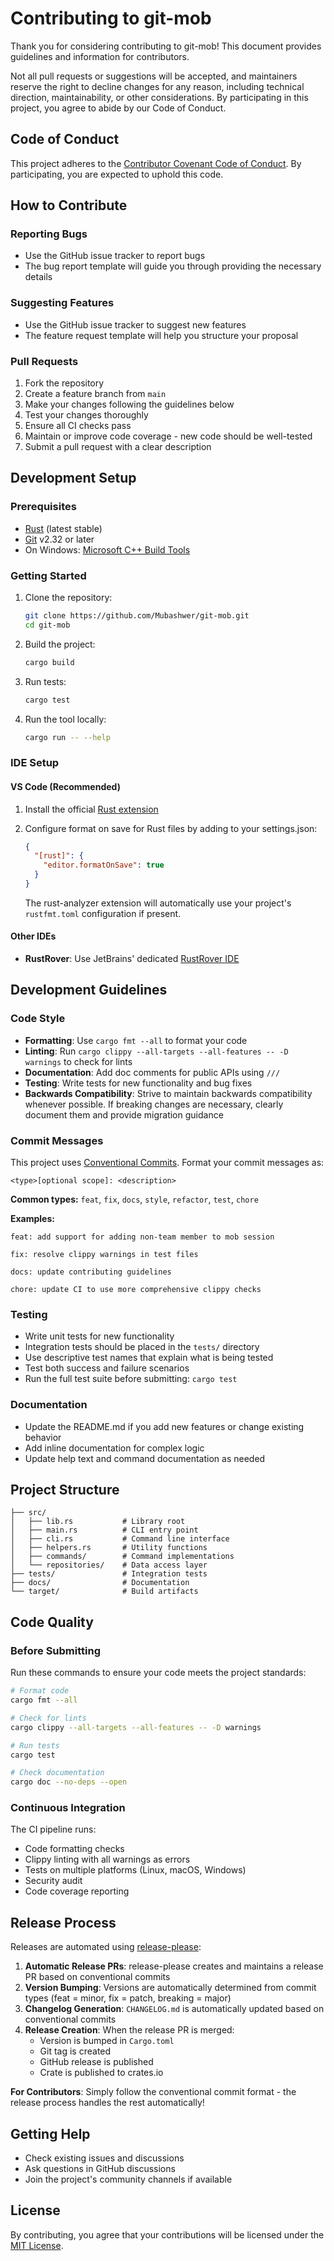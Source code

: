 # Contributing to git-mob

Thank you for considering contributing to git-mob! This document provides guidelines and information for contributors.

Not all pull requests or suggestions will be accepted, and maintainers reserve the right to decline changes for any reason, including technical direction, maintainability, or other considerations.
By participating in this project, you agree to abide by our Code of Conduct.

## Code of Conduct

This project adheres to the [Contributor Covenant Code of Conduct](CODE_OF_CONDUCT.md). By participating, you are expected to uphold this code.

## How to Contribute

### Reporting Bugs

- Use the GitHub issue tracker to report bugs
- The bug report template will guide you through providing the necessary details

### Suggesting Features

- Use the GitHub issue tracker to suggest new features
- The feature request template will help you structure your proposal

### Pull Requests

1. Fork the repository
2. Create a feature branch from `main`
3. Make your changes following the guidelines below
4. Test your changes thoroughly
5. Ensure all CI checks pass
6. Maintain or improve code coverage - new code should be well-tested
7. Submit a pull request with a clear description

## Development Setup

### Prerequisites

- [Rust](https://www.rust-lang.org/tools/install) (latest stable)
- [Git](https://git-scm.com/downloads) v2.32 or later
- On Windows: [Microsoft C++ Build Tools](https://learn.microsoft.com/en-us/windows/dev-environment/rust/setup#install-visual-studio-recommended-or-the-microsoft-c-build-tools)

### Getting Started

1. Clone the repository:

   ```bash
   git clone https://github.com/Mubashwer/git-mob.git
   cd git-mob
   ```

2. Build the project:

   ```bash
   cargo build
   ```

3. Run tests:

   ```bash
   cargo test
   ```

4. Run the tool locally:
   ```bash
   cargo run -- --help
   ```

### IDE Setup

#### VS Code (Recommended)

1. Install the official [Rust extension](https://marketplace.visualstudio.com/items?itemName=rust-lang.rust-analyzer)
2. Configure format on save for Rust files by adding to your settings.json:

   ```json
   {
     "[rust]": {
       "editor.formatOnSave": true
     }
   }
   ```

   The rust-analyzer extension will automatically use your project's `rustfmt.toml` configuration if present.

#### Other IDEs

- **RustRover**: Use JetBrains' dedicated [RustRover IDE](https://www.jetbrains.com/rust/)

## Development Guidelines

### Code Style

- **Formatting**: Use `cargo fmt --all` to format your code
- **Linting**: Run `cargo clippy --all-targets --all-features -- -D warnings` to check for lints
- **Documentation**: Add doc comments for public APIs using `///`
- **Testing**: Write tests for new functionality and bug fixes
- **Backwards Compatibility**: Strive to maintain backwards compatibility whenever possible. If breaking changes are necessary, clearly document them and provide migration guidance

### Commit Messages

This project uses [Conventional Commits](https://www.conventionalcommits.org/). Format your commit messages as:

```
<type>[optional scope]: <description>
```

**Common types:** `feat`, `fix`, `docs`, `style`, `refactor`, `test`, `chore`

**Examples:**

```
feat: add support for adding non-team member to mob session

fix: resolve clippy warnings in test files

docs: update contributing guidelines

chore: update CI to use more comprehensive clippy checks
```

### Testing

- Write unit tests for new functionality
- Integration tests should be placed in the `tests/` directory
- Use descriptive test names that explain what is being tested
- Test both success and failure scenarios
- Run the full test suite before submitting: `cargo test`

### Documentation

- Update the README.md if you add new features or change existing behavior
- Add inline documentation for complex logic
- Update help text and command documentation as needed

## Project Structure

```
├── src/
│   ├── lib.rs           # Library root
│   ├── main.rs          # CLI entry point
│   ├── cli.rs           # Command line interface
│   ├── helpers.rs       # Utility functions
│   ├── commands/        # Command implementations
│   └── repositories/    # Data access layer
├── tests/               # Integration tests
├── docs/                # Documentation
└── target/              # Build artifacts
```

## Code Quality

### Before Submitting

Run these commands to ensure your code meets the project standards:

```bash
# Format code
cargo fmt --all

# Check for lints
cargo clippy --all-targets --all-features -- -D warnings

# Run tests
cargo test

# Check documentation
cargo doc --no-deps --open
```

### Continuous Integration

The CI pipeline runs:

- Code formatting checks
- Clippy linting with all warnings as errors
- Tests on multiple platforms (Linux, macOS, Windows)
- Security audit
- Code coverage reporting

## Release Process

Releases are automated using [release-please](https://github.com/googleapis/release-please):

1. **Automatic Release PRs**: release-please creates and maintains a release PR based on conventional commits
2. **Version Bumping**: Versions are automatically determined from commit types (feat = minor, fix = patch, breaking = major)
3. **Changelog Generation**: `CHANGELOG.md` is automatically updated based on conventional commits
4. **Release Creation**: When the release PR is merged:
   - Version is bumped in `Cargo.toml`
   - Git tag is created
   - GitHub release is published
   - Crate is published to crates.io

**For Contributors**: Simply follow the conventional commit format - the release process handles the rest automatically!

## Getting Help

- Check existing issues and discussions
- Ask questions in GitHub discussions
- Join the project's community channels if available

## License

By contributing, you agree that your contributions will be licensed under the [MIT License](LICENSE).
